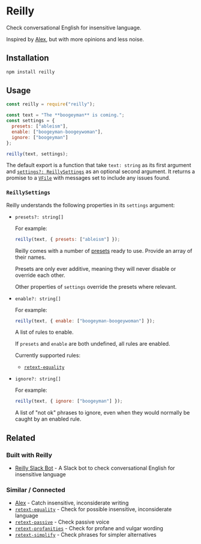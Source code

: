 # Reilly

Check conversational English for insensitive language.

Inspired by [Alex](https://alexjs.com/), but with more opinions and less noise.

## Installation

```sh
npm install reilly
```

## Usage

```js
const reilly = require("reilly");

const text = "The **boogeyman** is coming.";
const settings = {
  presets: ["ableism"],
  enable: ["boogeyman-boogeywoman"],
  ignore: ["boogeyman"]
};

reilly(text, settings);
```

The default export is a function that take `text: string` as its first argument
and [`settings?: ReillySettings`](#ReillySettings) as an optional second
argument. It returns a promise to a [`VFile`](https://github.com/vfile/vfile)
with messages set to include any issues found.

### `ReillySettings`

Reilly understands the following properties in its `settings` argument:

- `presets?: string[]`

  For example:

  ```js
  reilly(text, { presets: ["ableism"] });
  ```

  Reilly comes with a number of [presets](src/presets/) ready to use. Provide an
  array of their names.

  Presets are only ever additive, meaning they will never disable or override
  each other.

  Other properties of `settings` override the presets where relevant.

- `enable?: string[]`

  For example:

  ```js
  reilly(text, { enable: ["boogeyman-boogeywoman"] });
  ```

  A list of rules to enable.

  If `presets` and `enable` are both undefined, all rules are enabled.

  Currently supported rules:

  - [`retext-equality`](https://github.com/retextjs/retext-equality/blob/master/rules.md)

- `ignore?: string[]`

  For example:

  ```js
  reilly(text, { ignore: ["boogeyman"] });
  ```

  A list of "not ok" phrases to ignore, even when they would normally be caught
  by an enabled rule.

## Related

### Built with Reilly

- [Reilly Slack Bot](https://github.com/erbridge/reilly-slack-bot) - A Slack bot
  to check conversational English for insensitive language

### Similar / Connected

- [Alex](https://alexjs.com/) - Catch insensitive, inconsiderate writing
- [`retext-equality`](https://github.com/retextjs/retext-equality) - Check for
  possible insensitive, inconsiderate language
- [`retext-passive`](https://github.com/retextjs/retext-passive) - Check passive
  voice
- [`retext-profanities`](https://github.com/retextjs/retext-profanities) - Check
  for profane and vulgar wording
- [`retext-simplify`](https://github.com/retextjs/retext-simplify) - Check
  phrases for simpler alternatives
